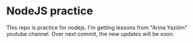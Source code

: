 # NodeJS practice

This repo is practice for nodejs. I'm getting lessons from "Arina Yazilim" youtube channel. Over next commit, the new updates will be soon.